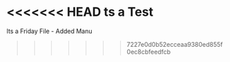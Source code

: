 <<<<<<< HEAD
ts a Test
=======
Its a Friday File - Added Manu
>>>>>>> 7227e0d0b52ecceaa9380ed855f0ec8cbfeedfcb
